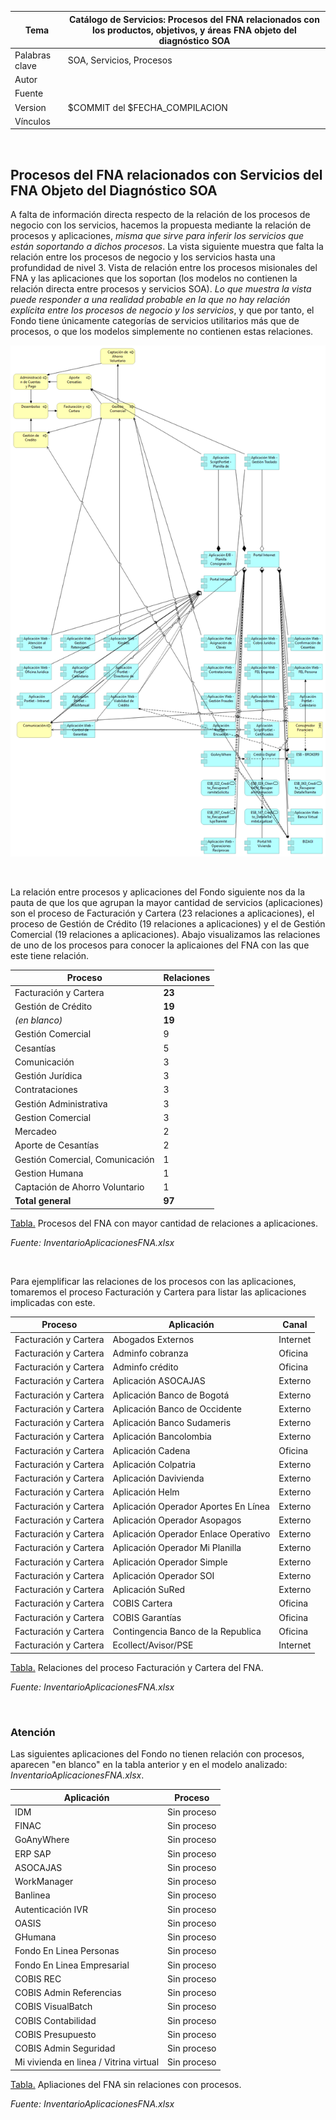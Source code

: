 |Tema|Catálogo de Servicios: **Procesos del FNA relacionados con los productos, objetivos, y áreas FNA objeto del diagnóstico SOA**
|----|-------------------------------------------------|
|Palabras clave|SOA, Servicios, Procesos|
|Autor||
|Fuente||
|Version|$COMMIT del $FECHA_COMPILACION|
|Vínculos||

<br>

## Procesos del FNA relacionados con Servicios del FNA Objeto del Diagnóstico SOA
A falta de información directa respecto de la relación de los procesos de negocio con los servicios, hacemos la propuesta mediante la relación de procesos y aplicaciones, _misma que sirve para inferir los servicios que están soportando a dichos procesos_. La vista siguiente muestra que falta la relación entre los procesos de negocio y los servicios hasta una profundidad de nivel 3. Vista de relación entre los procesos misionales del FNA y las aplicaciones que los soportan (los modelos no contienen la relación directa entre procesos y servicios SOA). _Lo que muestra la vista puede responder a una realidad probable en la que no hay relación explícita entre los procesos de negocio y los servicios_, y que por tanto, el Fondo tiene únicamente categorías de servicios utilitarios más que de procesos, o que los modelos simplemente no contienen estas relaciones.

![](images/VistaRelacionProcesosServicios.png)

<br>

La relación entre procesos y aplicaciones del Fondo siguiente nos da la pauta de que los que agrupan la mayor cantidad de servicios (aplicaciones) son el proceso de Facturación y Cartera (23 relaciones a aplicaciones), el proceso de Gestión de Crédito (19 relaciones a aplicaciones) y el de Gestión Comercial (19 relaciones a aplicaciones). Abajo visualizamos las relaciones de uno de los procesos para conocer la aplicaiones del FNA con las que este tiene relación.

| **Proceso**                     | **Relaciones** |
|---------------------------------|----------------|
| Facturación y Cartera           | **23**         |
| Gestión de Crédito              | **19**         |
| _(en blanco)_                   | **19**         |
| Gestión Comercial               | 9              |
| Cesantías                       | 5              |
| Comunicación                    | 3              |
| Gestión Jurídica                | 3              |
| Contrataciones                  | 3              |
| Gestión Administrativa          | 3              |
| Gestion Comercial               | 3              |
| Mercadeo                        | 2              |
| Aporte de Cesantías             | 2              |
| Gestión Comercial, Comunicación | 1              |
| Gestion Humana                  | 1              |
| Captación de Ahorro Voluntario  | 1              |
| **Total general**               | **97**         |

[Tabla.]() Procesos del FNA con mayor cantidad de relaciones a aplicaciones.

_Fuente: InventarioAplicacionesFNA.xlsx_

<br>

Para ejemplificar las relaciones de los procesos con las aplicaciones, tomaremos el proceso Facturación y Cartera para listar las aplicaciones implicadas con este.

| **Proceso**           | **Aplicación**                       | **Canal** |
|-----------------------|--------------------------------------|-----------|
| Facturación y Cartera | Abogados Externos                    | Internet  |
| Facturación y Cartera | Adminfo cobranza                     | Oficina   |
| Facturación y Cartera | Adminfo crédito                      | Oficina   |
| Facturación y Cartera | Aplicación ASOCAJAS                  | Externo   |
| Facturación y Cartera | Aplicación Banco de Bogotá           | Externo   |
| Facturación y Cartera | Aplicación Banco de Occidente        | Externo   |
| Facturación y Cartera | Aplicación Banco Sudameris           | Externo   |
| Facturación y Cartera | Aplicación Bancolombia               | Externo   |
| Facturación y Cartera | Aplicación Cadena                    | Oficina   |
| Facturación y Cartera | Aplicación Colpatria                 | Externo   |
| Facturación y Cartera | Aplicación Davivienda                | Externo   |
| Facturación y Cartera | Aplicación Helm                      | Externo   |
| Facturación y Cartera | Aplicación Operador Aportes En Línea | Externo   |
| Facturación y Cartera | Aplicación Operador Asopagos         | Externo   |
| Facturación y Cartera | Aplicación Operador Enlace Operativo | Externo   |
| Facturación y Cartera | Aplicación Operador Mi Planilla      | Externo   |
| Facturación y Cartera | Aplicación Operador Simple           | Externo   |
| Facturación y Cartera | Aplicación Operador SOI              | Externo   |
| Facturación y Cartera | Aplicación SuRed                     | Externo   |
| Facturación y Cartera | COBIS Cartera                        | Oficina   |
| Facturación y Cartera | COBIS Garantías                      | Oficina   |
| Facturación y Cartera | Contingencia Banco de la Republica   | Oficina   |
| Facturación y Cartera | Ecollect/Avisor/PSE                  | Internet  |

[Tabla.]() Relaciones del proceso Facturación y Cartera del FNA.

_Fuente: InventarioAplicacionesFNA.xlsx_

<br>

### Atención
Las siguientes aplicaciones del Fondo no tienen relación con procesos, aparecen "en blanco" en la tabla anterior y en el modelo analizado: _InventarioAplicacionesFNA.xlsx_.

| **Aplicación**                         | **Proceso** |
|----------------------------------------|-------------|
| IDM                                    | Sin proceso |
| FINAC                                  | Sin proceso |
| GoAnyWhere                             | Sin proceso |
| ERP SAP                                | Sin proceso |
| ASOCAJAS                               | Sin proceso |
| WorkManager                            | Sin proceso |
| Banlinea                               | Sin proceso |
| Autenticación IVR                      | Sin proceso |
| OASIS                                  | Sin proceso |
| GHumana                                | Sin proceso |
| Fondo En Linea Personas                | Sin proceso |
| Fondo En Linea Empresarial             | Sin proceso |
| COBIS REC                              | Sin proceso |
| COBIS Admin Referencias                | Sin proceso |
| COBIS VisualBatch                      | Sin proceso |
| COBIS Contabilidad                     | Sin proceso |
| COBIS Presupuesto                      | Sin proceso |
| COBIS Admin Seguridad                  | Sin proceso |
| Mi vivienda en linea / Vitrina virtual | Sin proceso |

[Tabla.]() Apliaciones del FNA sin relaciones con procesos.

_Fuente: InventarioAplicacionesFNA.xlsx_

